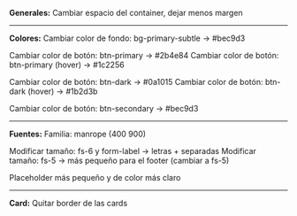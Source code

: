 **Generales:**
Cambiar espacio del container, dejar menos margen

---
**Colores:**
Cambiar color de fondo: bg-primary-subtle -> #bec9d3

Cambiar color de botón: btn-primary -> #2b4e84
Cambiar color de botón: btn-primary (hover) -> #1c2256

Cambiar color de botón: btn-dark -> #0a1015
Cambiar color de botón: btn-dark (hover) -> #1b2d3b

Cambiar color de botón: btn-secondary -> #bec9d3

---
**Fuentes:**
Familia: manrope (400 900)

Modificar tamaño: fs-6 y form-label -> letras + separadas
Modificar tamaño: fs-5 -> más pequeño para el footer (cambiar a fs-5)

Placeholder más pequeño y de color más claro

---
**Card:**
Quitar border de las cards